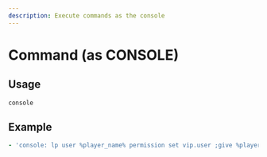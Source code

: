 ```yaml
---
description: Execute commands as the console
---
```


# Command \(as CONSOLE\)

## Usage

```text
console
```

## Example

```yaml
- 'console: lp user %player_name% permission set vip.user ;give %player_name% diamond 64'
```

